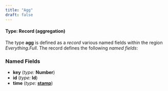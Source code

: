 ```yaml
---
title: "Agg"
draft: false
---
```


#### Type: Record (aggregation)

The type **agg** is defined as a _record_ various named fields within the region _Everything.Full_.
The record defines the following _named fields_:

### Named Fields

* **key** (_type:_ **Number**)
* **id** (_type:_ **Id**)
* **time** (_type:_ [**stamp**](stamp))